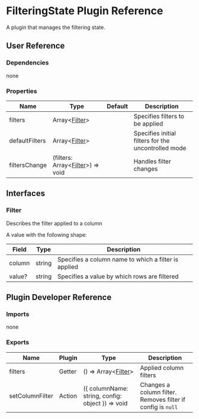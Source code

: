 # FilteringState Plugin Reference

A plugin that manages the filtering state.

## User Reference

### Dependencies

none

### Properties

Name | Type | Default | Description
-----|------|---------|------------
filters | Array&lt;[Filter](#filter)&gt; | | Specifies filters to be applied
defaultFilters | Array&lt;[Filter](#filter)&gt; | | Specifies initial filters for the uncontrolled mode
filtersChange | (filters: Array&lt;[Filter](#filter)&gt;) => void | | Handles filter changes

## Interfaces

### Filter

Describes the filter applied to a column

A value with the following shape:

Field | Type | Description
------|------|------------
column | string | Specifies a column name to which a filter is applied
value? | string | Specifies a value by which rows are filtered

## Plugin Developer Reference

### Imports

none

### Exports

Name | Plugin | Type | Description
-----|--------|------|------------
filters | Getter | () => Array&lt;[Filter](#filter)&gt; | Applied column filters
setColumnFilter | Action | ({ columnName: string, config: object }) => void | Changes a column filter. Removes filter if config is `null`
